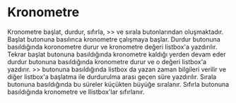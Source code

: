 # Kronometre
Kronometre başlat, durdur, sıfırla, >> ve sırala butonlarından oluşmaktadır. Başlat butonuna basılınca kronometre çalışmaya başlar. Durdur butonuna basıldığında koronometre durur ve kronometre değeri listbox'a yazdırılır. Tekrar başlat butonuna basıldığında kronometre kaldığı yerden devam eder durdur butonuna basıldığında kronometre durur ve o değeri listbox'a yazdırır. >> butonuna basıldığında listbox da yazan zaman bilgileri verilir ve diğer listbox'a başlatma ile durdurulma arası geçen süre yazdırılır. Sırala butonuna basıldığında bu süreler küçükten büyüğe sıralanır. Sıfırla butonuna basıldığında kronometre ve llistbox'lar sıfırlanır.
